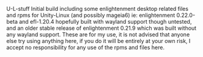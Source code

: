U-L-stuff Initial build including some enlightenment desktop related files and rpms for Unity-Linux (and possibly mageia6)
ie: enlightenment 0.22.0-beta and efl-1.20.4 hopefully built with wayland support though untested, and an older stable release of enlightenment 0.21.9 which was built without any wayland support.
These are for my use, it is not advised that anyone else try using anything here, if you do it will be entirely at your own risk, I accept no responsibility for any use of the rpms and files here.
